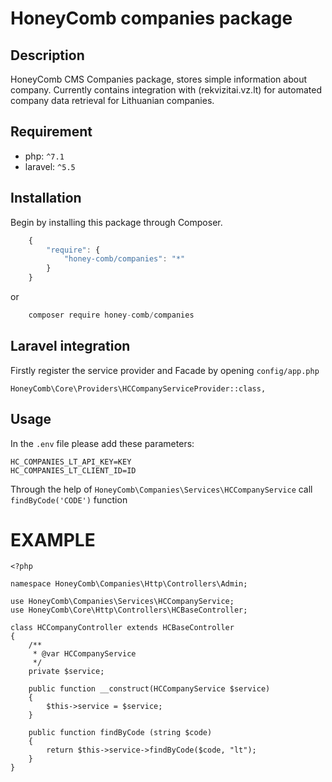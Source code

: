 # HoneyComb companies package

## Description

HoneyComb CMS Companies package, stores simple information about company.
Currently contains integration with (rekvizitai.vz.lt) for automated company data retrieval for Lithuanian companies.

## Requirement

 - php: `^7.1`
 - laravel: `^5.5`
 
 ## Installation

Begin by installing this package through Composer.

```js
	{
	    "require": {
	        "honey-comb/companies": "*"
	    }
	}
```
or
```js
    composer require honey-comb/companies
```

## Laravel integration

Firstly register the service provider and Facade by opening `config/app.php`

    HoneyComb\Core\Providers\HCCompanyServiceProvider::class,
    
## Usage

In the `.env` file please add these parameters:

    HC_COMPANIES_LT_API_KEY=KEY
    HC_COMPANIES_LT_CLIENT_ID=ID
    
Through the help of `HoneyComb\Companies\Services\HCCompanyService` call `findByCode('CODE')` function

# EXAMPLE

    <?php
    
    namespace HoneyComb\Companies\Http\Controllers\Admin;
    
    use HoneyComb\Companies\Services\HCCompanyService;
    use HoneyComb\Core\Http\Controllers\HCBaseController;
    
    class HCCompanyController extends HCBaseController
    {
        /**
         * @var HCCompanyService
         */
        private $service;
    
        public function __construct(HCCompanyService $service)
        {
            $this->service = $service;
        }
    
        public function findByCode (string $code)
        {
            return $this->service->findByCode($code, "lt");
        }
    }
